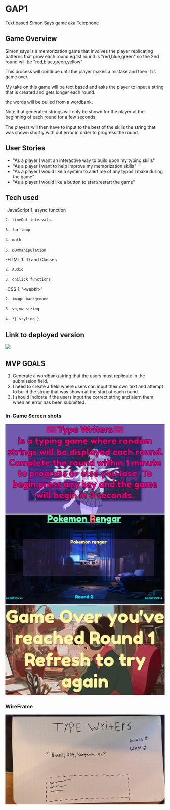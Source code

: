 # GAP1
Text based Simon Says game aka Telephone

## Game Overview
Simon says is a memorization game that involves the player replicating patterns that grow each round eg.1st round is "red,blue,green" so the 2nd round will be "red,blue,green,yellow" 

This process will continue until the player makes a mistake and then it is game over. 

My take on this game will be text based and asks the player to input a string that is created and gets longer each round.

the words will be pulled from a wordbank.

Note that generated strings will only be shown for the player at the beginning of each round for a few seconds.

The players will then have to input to the best of the skills the string that was shown shortly with out error in order to progress the round.


## User Stories
- "As a player I want an interactive way to build upon my typing skills"
- "As a player I want to help improve my memorization skills"
- "As a player I would like a system to alert me of any typos I make during the game"
- "As a player I would like a button to start/restart the game"

## Tech used
-JavaScript
    1. async function

    2. timeOut intervals

    3. for-loop

    4. math

    5. DOMmanipulation
-HTML
    1. ID and Classes

    2. Audio

    3. onClick functions
    
-CSS
    1. '-webkit-'

    2. image-background

    3. vh,vw sizing
    
    4. *{ styling }


## Link to deployed version
![](https://maccam91.github.io/GAP1/)


## MVP GOALS
1. Generate a wordbank/string that the users must replicate in the submission field.
2. I need to create a field where users can input their own text and attempt to build the string that was shown at the start of each round.
3. I should indicate if the users input the correct string and alern them when an error has been submitted.
### In-Game Screen shots

![](screenshots/gamestart.png)
![](screenshots/gameplay.png)
![](screenshots/gameover.png)

### WireFrame
![](/GAP1wireframe.jpg)




